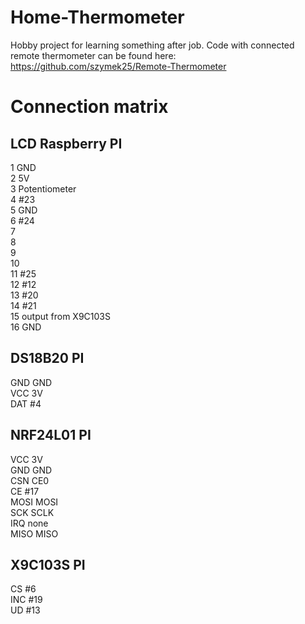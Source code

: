 # Home-Thermometer

Hobby project for learning something after job.
Code with connected remote thermometer can be found here: https://github.com/szymek25/Remote-Thermometer

# Connection matrix

## LCD  Raspberry PI
1    GND  
2    5V  
3    Potentiometer  
4    #23  
5    GND  
6    #24  
7  
8  
9  
10  
11   #25  
12   #12  
13   #20  
14   #21  
15   output from X9C103S  
16   GND  


## DS18B20  PI
GND  GND  
VCC  3V  
DAT  #4  

## NRF24L01 PI
VCC 3V  
GND GND  
CSN CE0  
CE  #17  
MOSI MOSI  
SCK SCLK  
IRQ none   
MISO MISO  

## X9C103S PI
CS #6  
INC #19  
UD #13  
